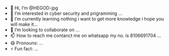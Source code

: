 - 👋 Hi, I’m @HEGOD-jpg
- 👀 I’m interested in cyber security and prigramming ...
- 🌱 I’m currently learning nothing i want to get more knowledge i hope  you will make it...
- 💞️ I’m looking to collaborate on ...
- 📫 How to reach me contanct me on whatsapp my no. is 8106691704 ...
- 😄 Pronouns: ...
- ⚡ Fun fact: ...

<!---
HEGOD-jpg/HEGOD-jpg is a ✨ special ✨ repository because its `README.md` (this file) appears on your GitHub profile.
You can click the Preview link to take a look at your changes.
--->
